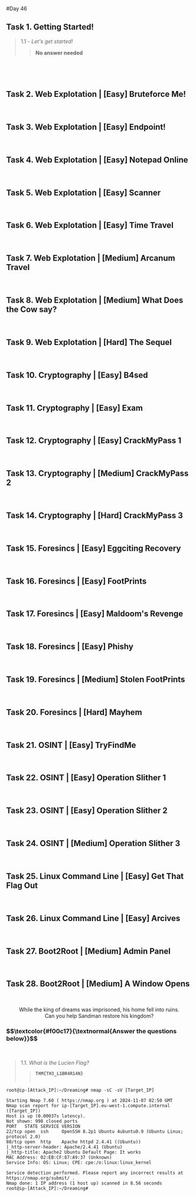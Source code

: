 
 #Day 46

 

<h2>Task 1. Getting Started!<a id='1'></a></h2>

> 1.1 - <em>Let's get started!</em><br>
>> <strong>No answer needed</strong><br>
<p><br></p>

<br>
<h2>Task 2. Web Explotation | [Easy] Bruteforce Me!<a id='2'></a></h2>

<br>
<h2>Task 3. Web Explotation | [Easy] Endpoint!<a id='3'></a></h2>

<br>
<h2>Task 4. Web Explotation | [Easy] Notepad Online<a id='4'></a></h2>

<br>
<h2>Task 5. Web Explotation | [Easy] Scanner<a id='5'></a></h2>

<br>
<h2>Task 6. Web Explotation | [Easy] Time Travel<a id='6'></a></h2>

<br>
<h2>Task 7. Web Explotation | [Medium] Arcanum Travel<a id='7'></a></h2>

<br>
<h2>Task 8. Web Explotation | [Medium] What Does the Cow say?<a id='8'></a></h2>

<br>
<h2>Task 9. Web Explotation | [Hard] The Sequel<a id='9'></a></h2>

<br>
<h2>Task 10. Cryptography | [Easy] B4sed<a id='10'></a></h2>

<br>
<h2>Task 11. Cryptography | [Easy] Exam<a id='11'></a></h2>

<br>
<h2>Task 12. Cryptography | [Easy] CrackMyPass 1<a d='12'></a></h2>

<br>
<h2>Task 13. Cryptography | [Medium] CrackMyPass 2<a id='13'></a></h2>

<br>
<h2>Task 14. Cryptography | [Hard] CrackMyPass 3<a id='14'></a></h2>

<br>
<h2>Task 15. Foresincs | [Easy] Eggciting Recovery<a id='15'></a></h2>

<br>
<h2>Task 16. Foresincs | [Easy] FootPrints<a id='16'></a></h2>

<br> 
<h2>Task 17. Foresincs | [Easy] Maldoom's Revenge<a id='17'></a></h2>

<br>
<h2>Task 18. Foresincs | [Easy] Phishy<a id='18'></a></h2>

<br>
<h2>Task 19. Foresincs | [Medium] Stolen FootPrints<a id='19'></a></h2>

<br>
<h2>Task 20. Foresincs | [Hard] Mayhem<a id='20'></a></h2>

<br>
<h2>Task 21. OSINT | [Easy] TryFindMe<a id='21'></a></h2>

<br>
<h2>Task 22. OSINT | [Easy] Operation Slither 1<a id='22'></a></h2>

<br>
<h2>Task 23. OSINT | [Easy] Operation Slither 2<a id='23'></a></h2>

<br>
<h2>Task 24. OSINT | [Medium] Operation Slither 3<a id='24'></a></h2>

<br>
<h2>Task 25. Linux Command Line | [Easy] Get That Flag Out<a id='25'></a></h2>

<br>
<h2>Task 26. Linux Command Line | [Easy] Arcives<a id='26'></a></h2>

<br>
<h2>Task 27. Boot2Root | [Medium] Admin Panel<a id='27'></a></h2>

<br>
<h2>Task 28. Boot2Root | [Medium] A Window Opens<a id='28'></a></h2>





<br>
<p align="center">While the king of dreams was imprisoned, his home fell into ruins.<br>
Can you help Sandman restore his kingdom?</p>

<h3 align="left"> $$\textcolor{#f00c17}{\textnormal{Answer the questions below}}$$ </h3>
<br>

> 1.1. <em>What is the Lucien Flag?</em><br><a id='2'></a>
>> <code><strong>THM{TH3_L1BR4R14N}</strong></code><br><br>

<pre><code>root@ip-[Attack_IP]:~/Dreaming# nmap -sC -sV [Target_IP]

Starting Nmap 7.60 ( https://nmap.org ) at 2024-11-07 02:50 GMT
Nmap scan report for ip-[Target_IP].eu-west-1.compute.internal ([Target_IP])
Host is up (0.00037s latency).
Not shown: 998 closed ports
PORT   STATE SERVICE VERSION
22/tcp open  ssh     OpenSSH 8.2p1 Ubuntu 4ubuntu0.9 (Ubuntu Linux; protocol 2.0)
80/tcp open  http    Apache httpd 2.4.41 ((Ubuntu))
|_http-server-header: Apache/2.4.41 (Ubuntu)
|_http-title: Apache2 Ubuntu Default Page: It works
MAC Address: 02:EB:CF:87:A9:37 (Unknown)
Service Info: OS: Linux; CPE: cpe:/o:linux:linux_kernel

Service detection performed. Please report any incorrect results at https://nmap.org/submit/ .
Nmap done: 1 IP address (1 host up) scanned in 8.56 seconds
root@ip-[Attack_IP]:~/Dreaming# 
</code></pre>

<br>
